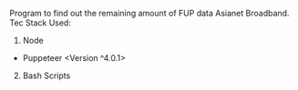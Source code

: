 Program to find  out the remaining amount of FUP data Asianet Broadband.
Tec Stack Used:
1) Node
  - Puppeteer <Version ^4.0.1>
2) Bash Scripts
  
